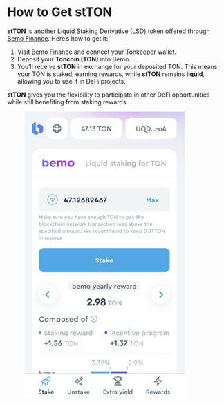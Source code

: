 # How to Get stTON

**stTON** is another Liquid Staking Derivative (LSD) token offered through [Bemo Finance](https://bemo.finance/). Here’s how to get it:

1. Visit [Bemo Finance](https://bemo.finance/) and connect your Tonkeeper wallet.
2. Deposit your **Toncoin (TON)** into Bemo.
3. You’ll receive **stTON** in exchange for your deposited TON. This means your TON is staked, earning rewards, while **stTON** remains **liquid**, allowing you to use it in DeFi projects.

**stTON** gives you the flexibility to participate in other DeFi opportunities while still benefiting from staking rewards.

<figure><img src="../../.gitbook/assets/image (6).png" alt="" width="371"><figcaption></figcaption></figure>
